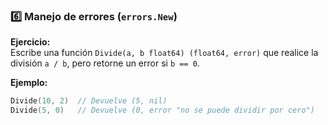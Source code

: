 ### **6️⃣ Manejo de errores (`errors.New`)**
**Ejercicio:**  
Escribe una función `Divide(a, b float64) (float64, error)` que realice la división `a / b`, pero retorne un error si `b == 0`.  

**Ejemplo:**  
```go
Divide(10, 2)  // Devuelve (5, nil)
Divide(5, 0)   // Devuelve (0, error "no se puede dividir por cero")
```
